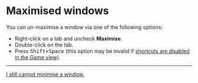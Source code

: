 # Maximised windows
You can un-maximise a window via one of the following options:

- Right-click on a tab and uncheck **Maximise**.
- Double-click on the tab.
- Press <kbd>Shift+Space</kbd> (this option may be invalid if [shortcuts are disabled in the Game view](../Play%20Mode/Disable%20Shortcuts.md)).

---
[I still cannot minimise a window.](Resetting%20Windows.md)
